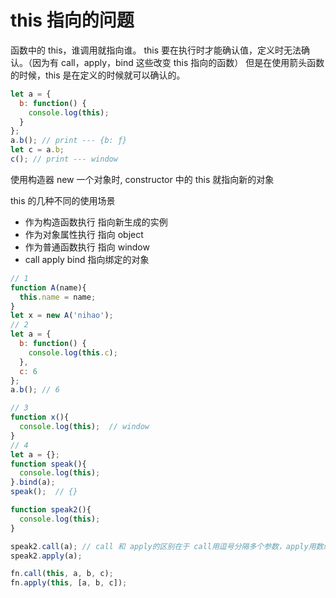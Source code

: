 # this 指向的问题

函数中的 this，谁调用就指向谁。
this 要在执行时才能确认值，定义时无法确认。（因为有 call，apply，bind 这些改变 this 指向的函数）
但是在使用箭头函数的时候，this 是在定义的时候就可以确认的。

```js
let a = {
  b: function() {
    console.log(this);
  }
};
a.b(); // print --- {b: ƒ}
let c = a.b;
c(); // print --- window
```

使用构造器 new 一个对象时, constructor 中的 this 就指向新的对象

this 的几种不同的使用场景

- 作为构造函数执行 指向新生成的实例
- 作为对象属性执行 指向 object
- 作为普通函数执行 指向 window
- call apply bind 指向绑定的对象

```js
// 1
function A(name){
  this.name = name;
}
let x = new A('nihao');
// 2
let a = {
  b: function() {
    console.log(this.c);
  },
  c: 6
};
a.b(); // 6

// 3
function x(){
  console.log(this);  // window
}
// 4
let a = {};
function speak(){
  console.log(this);
}.bind(a);
speak();  // {}

function speak2(){
  console.log(this);
}

speak2.call(a); // call 和 apply的区别在于 call用逗号分隔多个参数，apply用数组包括多个参数
speak2.apply(a);

fn.call(this, a, b, c);
fn.apply(this, [a, b, c]);
```

